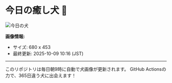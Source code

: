 # 今日の癒し犬 🐶
 
![今日の犬](https://teru-kuma.github.io/daily-character/daily.jpg?d=202510091016)

**画像情報:**
- サイズ: 680 x 453
- 最終更新: 2025-10-09 10:16 (JST)

---

このリポジトリは毎日朝9時に自動で犬画像が更新されます。
GitHub Actionsの力で、365日違う犬に出会えます！
